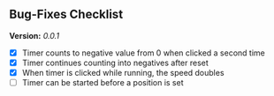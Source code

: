 ## Bug-Fixes Checklist

**Version:** *0.0.1*
- [x] Timer counts to negative value from 0 when clicked a second time
- [x] Timer continues counting into negatives after reset
- [x] When timer is clicked while running, the speed doubles
- [ ] Timer can be started before a position is set
